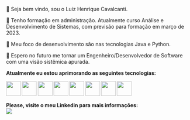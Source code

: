 <p>👋 Seja bem vindo, sou o Luiz Henrique Cavalcanti.<p>
<p>👀 Tenho formação em administração. Atualmente curso Análise e Desenvolvimento de Sistemas, com previsão para formação em março de 2023.<p>
<P>🌱 Meu foco de desenvolvimento são nas tecnologias Java e Python.<p>
<p>💞️ Espero no futuro me tornar um Engenheiro/Desenvolvedor de Software com uma visão sistêmica apurada.<p>   

<p>

  
  
<p>

<b>Atualmente eu estou aprimorando as seguintes tecnologias:<b>
  
<img src="https://cdn.jsdelivr.net/gh/devicons/devicon/icons/python/python-original-wordmark.svg" width="40" height="40"/> 
<img src="https://cdn.jsdelivr.net/gh/devicons/devicon/icons/java/java-original.svg" width="40" height="40"/>
<img src="https://cdn.jsdelivr.net/gh/devicons/devicon/icons/git/git-original.svg" width="40" height="40"/> 
<img src="https://cdn.jsdelivr.net/gh/devicons/devicon/icons/github/github-original.svg" width="40" height="40"/>  
<img src="https://cdn.jsdelivr.net/gh/devicons/devicon/icons/html5/html5-original-wordmark.svg" width="40" height="40"/>    
<img src="https://cdn.jsdelivr.net/gh/devicons/devicon/icons/css3/css3-original-wordmark.svg" width="40" height="40"/> 
<img src="https://cdn.jsdelivr.net/gh/devicons/devicon/icons/django/django-plain-wordmark.svg" width="40" height="40"/>  
<img src="https://cdn.jsdelivr.net/gh/devicons/devicon/icons/mysql/mysql-original-wordmark.svg" width="40" height="40"/> 

<p>

  
  
<p>
  
<b>Please, visite o meu Linkedin para mais informações:<b>  
<a href="https://www.linkedin.com/in/luizhenriquecavalcanti" target="_blank"><img src="https://img.shields.io/badge/-LinkedIn-%230077B5?style=for-the-badge&logo=linkedin&logoColor=white" target="_blank"></a>
